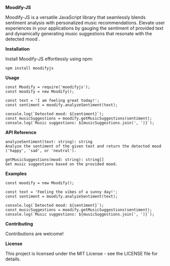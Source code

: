 
**Moodify-JS**

Moodify-JS is a versatile JavaScript library that seamlessly blends sentiment analysis with personalized music recommendations. Elevate user experiences in your applications by gauging the sentiment of provided text and dynamically generating music suggestions that resonate with the detected mood .

**Installation**

Install Moodify-JS effortlessly using npm:

    npm install moodifyjs

**Usage**

    const Moodify = require('moodifyjs');
    const moodify = new Moodify();
    
    const text = 'I am feeling great today!';
    const sentiment = moodify.analyzeSentiment(text);
    
    console.log(`Detected mood: ${sentiment}`);
    const musicSuggestions = moodify.getMusicSuggestions(sentiment);
    console.log(`Music suggestions: ${musicSuggestions.join(', ')}`);

**API Reference**

    analyzeSentiment(text: string): string
    Analyze the sentiment of the given text and return the detected mood ('happy', 'sad', or 'neutral').
    
    getMusicSuggestions(mood: string): string[]
    Get music suggestions based on the provided mood.

**Examples**

    const moodify = new Moodify();
    
    const text = 'Feeling the vibes of a sunny day!';
    const sentiment = moodify.analyzeSentiment(text);
    
    console.log(`Detected mood: ${sentiment}`);
    const musicSuggestions = moodify.getMusicSuggestions(sentiment);
    console.log(`Music suggestions: ${musicSuggestions.join(', ')}`);

**Contributing**

Contributions are welcome! 

**License**

This project is licensed under the MIT License - see the LICENSE file for details.
